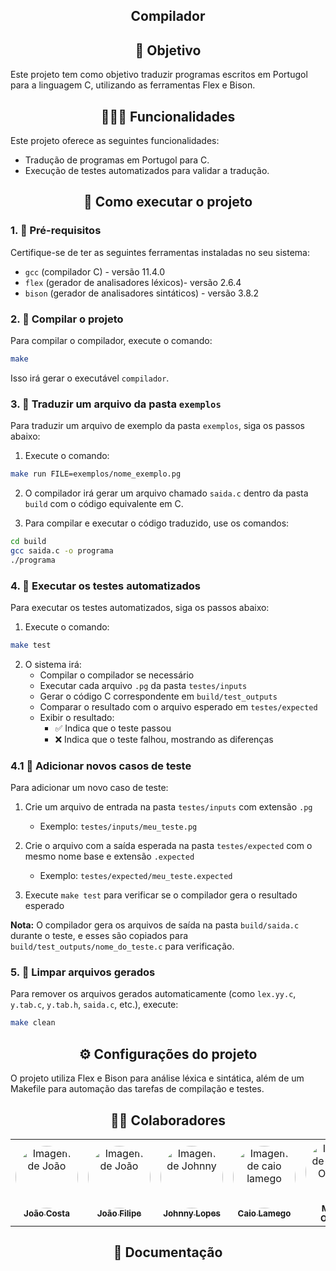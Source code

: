 <!-- Título centralizado -->
<div align="center">
  <h2>Compilador </h2>
</div> 

<!-- Título centralizado -->
<div align="center">
  <h2>🎯 Objetivo </h2>
</div> 

Este projeto tem como objetivo traduzir programas escritos em Portugol para a linguagem C, utilizando as ferramentas Flex e Bison.

<!-- Título centralizado -->
<div align="center">
  <h2>👩🏾‍💻 Funcionalidades </h2>
</div> 

Este projeto oferece as seguintes funcionalidades:

- Tradução de programas em Portugol para C.
- Execução de testes automatizados para validar a tradução.

<!-- Título centralizado -->
<div align="center">
  <h2>🤞 Como executar o projeto </h2>
</div> 

### 1. 🔑 Pré-requisitos

Certifique-se de ter as seguintes ferramentas instaladas no seu sistema:

- `gcc` (compilador C) - versão 11.4.0
- `flex` (gerador de analisadores léxicos)- versão 2.6.4
- `bison` (gerador de analisadores sintáticos) - versão 3.8.2

### 2. 📑 Compilar o projeto

Para compilar o compilador, execute o comando:

```bash
make
```
Isso irá gerar o executável `compilador`.

### 3. 📂 Traduzir um arquivo da pasta `exemplos`

Para traduzir um arquivo de exemplo da pasta `exemplos`, siga os passos abaixo:

1. Execute o comando:

```bash
make run FILE=exemplos/nome_exemplo.pg
```

2. O compilador irá gerar um arquivo chamado `saida.c` dentro da pasta `build` com o código equivalente em C.

3. Para compilar e executar o código traduzido, use os comandos:
```bash
cd build
gcc saida.c -o programa
./programa
```
### 4. 🧪 Executar os testes automatizados

Para executar os testes automatizados, siga os passos abaixo:

1. Execute o comando:
```bash
make test
```

2. O sistema irá:
   - Compilar o compilador se necessário
   - Executar cada arquivo `.pg` da pasta `testes/inputs`
   - Gerar o código C correspondente em `build/test_outputs`
   - Comparar o resultado com o arquivo esperado em `testes/expected`
   - Exibir o resultado:
     - ✅ Indica que o teste passou
     - ❌ Indica que o teste falhou, mostrando as diferenças

### 4.1 🧩 Adicionar novos casos de teste

Para adicionar um novo caso de teste:

1. Crie um arquivo de entrada na pasta `testes/inputs` com extensão `.pg`
   - Exemplo: `testes/inputs/meu_teste.pg`

2. Crie o arquivo com a saída esperada na pasta `testes/expected` com o mesmo nome base e extensão `.expected`
   - Exemplo: `testes/expected/meu_teste.expected`

3. Execute `make test` para verificar se o compilador gera o resultado esperado

**Nota:** O compilador gera os arquivos de saída na pasta `build/saida.c` durante o teste, e esses são copiados para `build/test_outputs/nome_do_teste.c` para verificação.

### 5. 🧹 Limpar arquivos gerados
Para remover os arquivos gerados automaticamente (como `lex.yy.c`, `y.tab.c`, `y.tab.h`, `saida.c`, etc.), execute:
```bash
make clean
```

<div align="center">
  <h2>⚙️ Configurações do projeto </h2>
</div>

O projeto utiliza Flex e Bison para análise léxica e sintática, além de um Makefile para automação das tarefas de compilação e testes.

<div align="center">
  <h2>👩‍💻 Colaboradores </h2>
</div> 
<!-- Foto dos participantes do grupo -->
<center> 
  
  <table style="width: 100%;">
  <tr>
    <td align="center"><a href="https://github.com/jvcostta"><img style="border-radius: 50%;" src="https://github.com/jvcostta.png" width="100px;" alt="Imagem de João"/><br /><sub><b>João Costa</b></sub></a></td>
    <td align="center"><a href="https://github.com/Joao151104"><img style="border-radius: 50%;" src="https://github.com/Joao151104.png" width="100px;" alt="Imagem de João"/><br /><sub><b>João Filipe</b></sub></a></td>
    <td align="center"><a href="https://github.com/JohnnyLopess"><img style="border-radius: 50%;" src="https://github.com/Johnnylopess.png" width="100px;" alt="Imagem de Johnny"/><br /><sub><b>Johnny Lopes</b></sub></a></td>
    <td align="center"><a href="https://github.com/caiolamego"><img style="border-radius: 50%;" src="https://github.com/caiolamego.png" width="100px;" alt="Imagem de caio lamego"/><br /><sub><b>Caio Lamego</b></sub></a></td>
    <td align="center"><a href="https://github.com/MateusPy"><img style="border-radius: 50%;" src="https://github.com/MateusPy.png" width="100px;" alt="Imagem de Mateus Orlando"/><br /><sub><b>Mateus Orlando</b></sub></a></td>
    <td align="center"><a href="https://github.com/Stain19"><img style="border-radius: 50%;" src="https://github.com/Stain19.png" width="100px;" alt="Imagem de Pedro Braga"/><br /><sub><b>Pedro Braga</b></sub></a></td>
  </tr>
</table> 

</center>

<div align="center">
  <h2>📄 Documentação </h2>
</div>
